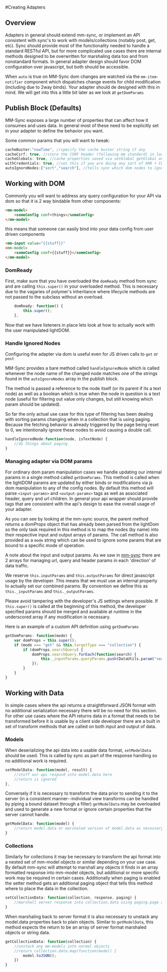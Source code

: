 #Creating Adapters

## Overview

Adapters in general should extend mm-sync, or implement an API consistent with sync's to work with models/collections (notably post, get, etc).  Sync should provide most of the functionality needed to handle a standard RESTful API, but for more complicated use cases there are internal methods designed to be overwritten for marshaling data too and from nonstandard formats. In general adapter design should favor DOM configuration over javascript, but both should be accessible.

When `auto` is true on MM-Sync dom changes are watched via the `mm-item-notifier` component which dispatches change events for child modification (including due to 2way binds). Your adapter should de designed with this in mind. We will get into this a little bit later as we look at `getDomParams`

## Publish Block (Defaults)

MM-Sync exposes a large number of properties that can affect how it consumes and uses data.  In general most of these need to be explicitly set in your adapter to define the behavior you want.

Some common params that you will want to tweak:

```javascript
cacheBuster:"nowTime", //specify the cache buster string if any
cacheCsrf: true, //store the CSRF header (following mm standard) in localstorage
cacheGlobals: true, //cache properties saved via setGlobal getGlobal on sync in localstorage
withCredentials: true, //set this if you are doing any sort of XHR + CORS with ssl
autoIgnoreNodes:["sort","search"], //tells sync which dom nodes to ignore for automatically updating when auto is true
```

## Working with DOM

Commonly you will want to address any query configuration for your API via dom so that it is 2 way bindable from other components:

```html
<mm-model>
	<someConfig conf>things</someConfig>
</mm-model>
```

this means that someone can easily bind into your data config from user driven components

```html
<mm-input value="{{stuff}}"
<mm-model>
	<someConfig conf>{{stuff}}</someConfig>
</mm-model>
```

### DomReady

First, make sure that you have overloaded the `domReady` method from sync and are calling `this.super()` in your overloaded method.  This is necessary due to the vagaries of polymer's inheritance where lifecycle methods are not passed to the subclass without an overload.

```javascript
	domReady: function() {
		this.super();
	},
```

Now that we have listeners in place lets look at how to actually work with the user manipulated lightDOM.

### Handle Ignored Nodes

Configuring the adapter via dom is useful even for JS driven calls to `get` or `post`

MM-Sync provides a bare method called `handleIgnoredNode` which is called whenever the node name of the changed node matches one of the strings found in the `autoIgnoreNodes` array in the publish block.

The method is passed a reference to the node itself (or its parent if its a text node) as well as a boolean which is true when the node in question is a text node (useful for filtering out value only changes, but still knowing which param should be updated).

So far the only actual use case for this type of filtering has been dealing with sorting params changing when in a collection that is using paging. Because the fetching behavior is already triggered by the page being reset to 0, we intentionally ignore these nodes to avoid causing a double call.

```javascript
handleIgnoredNode:function(node, isTextNode) {
	//do things about paging
}
```

### Managing adapter via DOM params

For ordinary dom param manipulation cases we handle updating our internal params in a single method called `getDomParams`.  This method is called when the lightDOM params are updated by either binds or modifications via js dom manipulation to any of the config nodes. By default this method will parse `<input-params>` and `<output-params>` tags as well as associated header, query and url children.  In general your api wrapper should provide tags that are consistent with the api's design to ease the overall usage of your adapter.

As you can see by looking at the mm-sync source, the parent method returns a domProps object that has already been parsed from the lightDom so the only task required in this method is to map the nodes (by name) into their respective input and output arrays of params.  The call method is also provided as a `mode` string which can be used to ignore some params that are bound to a specific mode of operation.

A note about the input and output params.  As we saw in [mm-sync](article_data_comps_using_sync.html) there are 2 arrays for managing url, query and header params in each 'direction' of data traffic. 

We reserve `this.inputParams` and `this.outputParams` for direct javascript usage by the developer. This means that we must use an internal property to actually set our combined params.  By convention we define this as `this._inputParams` and `this._outputParams`. 

Please avoid tampering with the developer's JS settings where possible.  If `this.super()` is called at the beginning of this method, the developer specified params should be merged and available at runtime in the underscored array if any modification is necessary.

Here is an example of a custom API definition using `getDomParams`

```javascript
getDomParams: function(mode) {
	var domProps = this.super();
	if (mode === "get" && this.targetType === "collection") {
		if (domProps.searchQuery) {
			domProps.searchQuery.forEach(function(search) {
				this._inputParams.queryParams.push(DataUtils.param("search", search.inner));
			});
		}
	}
}
```

## Working with Data

In simple cases where the api returns a straightforward JSON format with no additional serialization necessary there will be no need for this section. For other use cases where the API returns data in a format that needs to be transformed before it is usable by a client side developer there are a built in set of transform methods that are called on both input and output of data.

### Models

When deserializing the api data into a usable data format, `setModelData` should be used.  This is called by sync as part of the response handling so no additional work is required.

```javascript
setModelData: function(model, result) {
	//stuff our api respond into model.data here
	//return is ignored
},
```

Conversely if it is necessary to transform the data prior to sending it to the server (in a consistent manner--individual view transforms can be handled by piping a bound dataset through a filter) `getModelData` may be overloaded and used to generate a new format or ignore certain properties that the server cannot handle.

```javascript
getModelData: function(model) {
	//return model.data or marshaled version of model.data as necessary.
}
```

### Collections

Similarly for collections it may be necessary to transform the api format into a nested set of mm-model objects or similar depending on your use case. By default mm-sync will attempt to marshall any objects it finds in an array formatted response into mm-model objects, but additional or more specific work may be required in certain cases. Additionally when paging is enabled the setter method gets an additional paging object that tells this method where to place the data in the collection.

```javascript
setCollectionData: function(collection, response, paging) {
	//marshall server response into collection.data using paging.page and paging.pageSize as necessary
}
```

When marshaling back to server format it is also necessary to unstack any model.data properties back to plain objects. Similar to `getModelData`, this method expects the return to be an array of server format marshaled objects or string data.

```javascript
getCollectionData: function(collection) {
	//unstack any mm-models into normal objects
	//return collection.data.map(function(model) {
		model.toJSON();
	})
}
```
